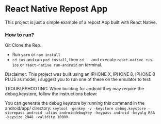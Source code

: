 # React Native Repost App

This project is just a simple example of a repost App built with React Native.

### How to run?

Git Clone the Rep. <br>
- Run `yarn` or `npm install`
- `cd ios` and run `pod install`, then `cd ..` and execute `react-native run-ios` or `react-native run-android` on terminal.<br>


Disclaimer: This project was built using an IPHONE X, IPHONE 8, IPHONE 8 PLUS as model, i suggest you to run one of these on the emulator to test.

TROUBLESHOOTING: 
When building for android they may require the debug.keystore, follow the instructions below:

You can generate the debug keystore by running this command in the android/app/ directory: 
`keytool -genkey -v -keystore debug.keystore -storepass android -alias androiddebugkey -keypass android -keyalg RSA -keysize 2048 -validity 10000`


